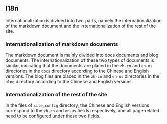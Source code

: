 ## I18n

Internationalization is divided into two parts, namely the internationalization of the markdown document and the internationalization of the rest of the site.

### Internationalization of markdown documents

The markdown document is mainly divided into docs documents and blog documents. The internationalization of these two types of documents is similar, indicating that the documents are placed in the `zh-cn` and `en-us` directories in the `docs` directory according to the Chinese and English versions. The blog files are placed in the `zh-cn` and `en-us` directories in the `blog` directory according to the Chinese and English versions.

### Internationalization of the rest of the site

In the files of `site_config` directory, the Chinese and English versions correspond to the `zh-cn` and `en-us` fields respectively, and all page-related need to be configured under these two fields.